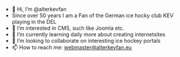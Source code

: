 - 👋 Hi, I’m @alterkevfan
- Since over 50 years I am a Fan of the German ice hocky club KEV playing in the DEL
- 👀 I’m interested in CMS, such like Joomla etc.
- 🌱 I’m currently learning daily more about creating internetsites
- 💞️ I’m looking to collaborate on interesting ice hockey portals
- 📫 How to reach me: webmaster@alterkevfan.eu

<!---
alterkevfan/alterkevfan is a ✨ special ✨ repository because its `README.md` (this file) appears on your GitHub profile.
You can click the Preview link to take a look at your changes.
--->
